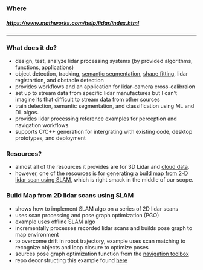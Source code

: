 ### Where
##### https://www.mathworks.com/help/lidar/index.html

---

### What does it do?
* design, test, analyze lidar processing systems (by provided algorithms, functions, applications)
* object detection, tracking, [semantic segmentation](https://github.com/Coop-de-gra/SLAM-Project/blob/main/Ref/Vocabulary_&_Terms/semantic_segmentation.md), [shape fitting](https://github.com/Coop-de-gra/SLAM-Project/blob/main/Ref/Vocabulary_&_Terms/shape_fitting.md), lidar registartion, and obstacle detection
* provides workflows and an application for lidar-camera cross-calibraion
* set up to stream data from specific lidar manufactures but I can't imagine its that difficult to stream data from other sources
* train detection, semantic segmentation, and classification using ML and DL algos.
* provides lidar processing reference examples for perception and navigation workflows.
* supports C/C++ generation for intergrating with existing code, desktop prototypes, and deployment

### Resources?
* almost all of the resources it provides are for 3D Lidar and [cloud data](https://github.com/Coop-de-gra/SLAM-Project/blob/main/Ref/Vocabulary_&_Terms/cloud_data.md).
* however, one of the resources is for generating a [build map from 2-D lidar scan using SLAM](https://www.mathworks.com/help/lidar/ug/build-map-from-2d-lidar-scans-using-slam.html), which is right smack in the middle of our scope.

### Build Map from 2D lidar scans using SLAM
* shows how to implement SLAM algo on a series of 2D lidar scans
* uses scan processing and pose graph optimization (PGO)
* example uses offline SLAM algo
* incrementally processes recorded lidar scans and builds pose graph to map environment
* to overcome drift in robot trajectory, example uses scan matching to recognize objects and loop closure to optimize poses
* sources pose graph optimization function from the [navigation toolbox](https://www.mathworks.com/help/nav/index.html)
* repo deconstructing this example found [here](https://github.com/Coop-de-gra/SLAM-Project/blob/main/MATLAB%20(&%20Simulink)/Examples_Sandbox/Map_from_2D_Lidar_SLAM.md)

